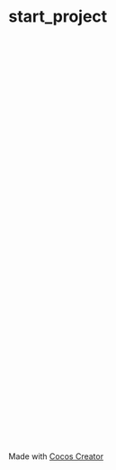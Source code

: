 <!DOCTYPE html>
<html>
<head>
  <meta charset="utf-8">

  <title>Cocos Creator | start_project</title>

  <meta name="viewport" content="width=device-width,user-scalable=no,initial-scale=1, minimum-scale=1,maximum-scale=1"/>
  <meta name="apple-mobile-web-app-capable" content="yes"/>
  <meta name="full-screen" content="yes"/>
  <meta name="screen-orientation" content="portrait"/>
  <meta name="x5-fullscreen" content="true"/>
  <meta name="360-fullscreen" content="true"/>
  
  <meta name="renderer" content="webkit"/>
  <meta name="force-rendering" content="webkit"/>
  <meta http-equiv="X-UA-Compatible" content="IE=edge,chrome=1"/>

  <link rel="stylesheet" type="text/css" href="style-desktop.css"/>
  <link rel="icon" href="favicon.ico"/>
</head>
<body>
<h1 class="header">start_project</h1>

<div id="GameDiv" style="width:1280px; height: 720px;">
  <canvas id="GameCanvas" width="1280" height="720"></canvas>
  <div id="splash">
    <div class="progress-bar stripes">
      <span style="width: 0%"></span>
    </div>
  </div>
</div>

<p class="footer">Made with <a href="https://www.cocos.com/products#CocosCreator" title="cocos creator">Cocos Creator</a></p>

<script src="src/settings.js" charset="utf-8"></script>
<script src="main.js" charset="utf-8"></script>

<script type="text/javascript">
(function () {
    // open web debugger console
    if (typeof VConsole !== 'undefined') {
        window.vConsole = new VConsole();
    }

    var debug = window._CCSettings.debug;
    var splash = document.getElementById('splash');
    splash.style.display = 'block';

    function loadScript (moduleName, cb) {
      function scriptLoaded () {
          document.body.removeChild(domScript);
          domScript.removeEventListener('load', scriptLoaded, false);
          cb && cb();
      };
      var domScript = document.createElement('script');
      domScript.async = true;
      domScript.src = moduleName;
      domScript.addEventListener('load', scriptLoaded, false);
      document.body.appendChild(domScript);
    }

    loadScript(debug ? 'cocos2d-js.js' : 'cocos2d-js-min.js', function () {
      if (CC_PHYSICS_BUILTIN || CC_PHYSICS_CANNON) {
        loadScript(debug ? 'physics.js' : 'physics-min.js', window.boot);
      }
      else {
        window.boot();
      }
    });
})();
</script>

</body>
</html>
